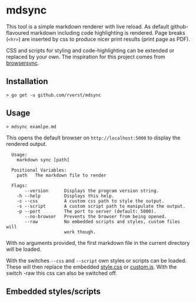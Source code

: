 # mdsync

This tool is a simple markdown renderer with live reload. As default
github-flavoured markdown including code highlighting is rendered. Page breaks
(`<hr>`) are inserted by css to produce nicer print results (print page as PDF).

CSS and scripts for styling and code-highlighting can be extended or replaced by
your own. The inspiration for this project comes from
[browsersync](https://github.com/schollz/browsersync).

## Installation

```shell
> go get -u github.com/rverst/mdsync
```

## Usage

```shell
> mdsync examlpe.md
```
This opens the default browser on `http://localhost:5000` to display the rendered output.

```text
  Usage:
    markdown sync [path]

  Positional Variables:
    path   The markdown file to render

  Flags:
       --version      Displays the program version string.
    -h --help         Displays this help.
    -c --css          A custom css path to style the output.
    -s --script       A custom script path to manipulate the output.
    -p --port         The port to server (default: 5000).
       --no-browser   Prevents the browser from being opened.
       --raw          No embedded scripts and styles, custom files will
                      work though.
```

With no arguments provided, the first markdown file in the current directory will be loaded.

With the switches `--css` and `--script` own styles or scripts can be loaded. These will then replace
the embedded [style.css](embedded/css/custom.css) or [custom.js](embedded/scripts/custom.js).
With the switch -raw this css can also be switched off.

## Embedded styles/scripts
